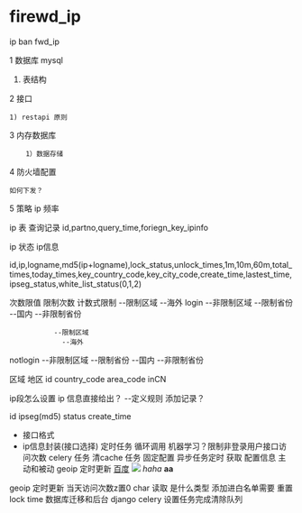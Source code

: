 # firewd_ip
ip ban
fwd_ip


1    数据库    mysql

   1) 表结构



2   接口

    1) restapi 原则


3   内存数据库

        1）数据存储



4  防火墙配置

    如何下发？



5   策略
    ip 频率









  ip 表       查询记录
  id,partno,query_time,foriegn_key_ipinfo


  ip 状态    ip信息

  id,ip,logname,md5(ip+logname),lock_status,unlock_times,1m,10m,60m,total_times,today_times,key_country_code,key_city_code,create_time,lastest_time,ipseg_status,white_list_status(0,1,2)


  次数限值     限制次数    计数式限制
                                --限制区域
                 --海外
login                      --非限制区域
                                    --限制省份
                   --国内
                                    --非限制省份

               --限制区域
                 --海外
notlogin                      --非限制区域
                                    --限制省份
                   --国内
                                    --非限制省份




  区域         地区
  id     country_code     area_code     inCN









ip段怎么设置
ip 信息直接给出？    --定义规则 添加记录？

id   ipseg(md5)   status  create_time








- 接口格式
- ip信息封装(接口选择)
定时任务
循环调用
机器学习？限制非登录用户接口访问次数
celery 任务
清cache 任务    固定配置
异步任务定时 获取 配置信息   主动和被动
geoip 定时更新
[百度](http://www.baidu.com)
![](http://www.tiejiang.org/wp-content/uploads/2016/11/NFS.png?imageView2/1/w/175/h/126/q/100)
*haha*
**aa**



geoip 定时更新
当天访问次数z置0
char 读取 是什么类型
添加进白名单需要 重置lock time
数据库迁移和后台
                   django celery  设置任务完成清除队列
                   
    